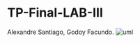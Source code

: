# TP-Final-LAB-III
Alexandre Santiago,
Godoy Facundo.
![uml](https://user-images.githubusercontent.com/105730874/172735434-1ab1c881-3ed4-4b58-bf09-697f50211a0c.png)
